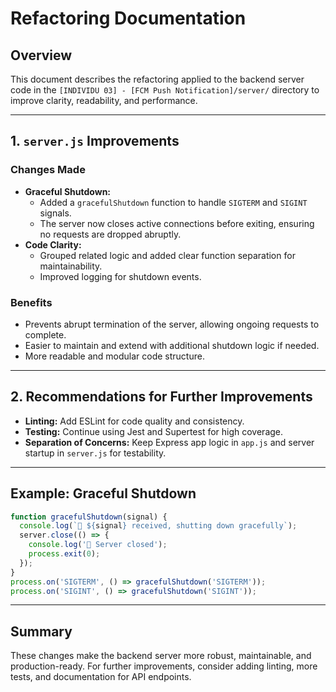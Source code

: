 # Refactoring Documentation

## Overview
This document describes the refactoring applied to the backend server code in the `[INDIVIDU 03] - [FCM Push Notification]/server/` directory to improve clarity, readability, and performance.

---

## 1. `server.js` Improvements

### Changes Made
- **Graceful Shutdown:**
  - Added a `gracefulShutdown` function to handle `SIGTERM` and `SIGINT` signals.
  - The server now closes active connections before exiting, ensuring no requests are dropped abruptly.
- **Code Clarity:**
  - Grouped related logic and added clear function separation for maintainability.
  - Improved logging for shutdown events.

### Benefits
- Prevents abrupt termination of the server, allowing ongoing requests to complete.
- Easier to maintain and extend with additional shutdown logic if needed.
- More readable and modular code structure.

---

## 2. Recommendations for Further Improvements
- **Linting:** Add ESLint for code quality and consistency.
- **Testing:** Continue using Jest and Supertest for high coverage.
- **Separation of Concerns:** Keep Express app logic in `app.js` and server startup in `server.js` for testability.

---

## Example: Graceful Shutdown
```js
function gracefulShutdown(signal) {
  console.log(`👋 ${signal} received, shutting down gracefully`);
  server.close(() => {
    console.log('🛑 Server closed');
    process.exit(0);
  });
}
process.on('SIGTERM', () => gracefulShutdown('SIGTERM'));
process.on('SIGINT', () => gracefulShutdown('SIGINT'));
```

---

## Summary
These changes make the backend server more robust, maintainable, and production-ready. For further improvements, consider adding linting, more tests, and documentation for API endpoints.
